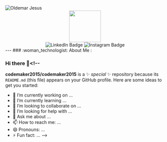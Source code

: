<img src="https://lh3.googleusercontent.com/pw/AIL4fc-whelJ3duDZyBraGIgG_1GfuoPRMjJxjl6QKWCUeuEDTJxvyL0i8wDEUD6MYMShkWBxZIjiAPhsMseVIxk4PIu4vKHzPe_E-X7B4YHSQZJwOiRHabHpqOHbP-K24qy_rI8BMBjquFqgU8R7aO1oLQuCg=w100-h133-s-no" alt="Oldemar Jesus" />

<div id="header" align="center">
  <img src="https://media.giphy.com/media/M9gbBd9nbDrOTu1Mqx/giphy.gif" width="100"/>
</div>
<div id="badges" align="center">
  <img src="https://img.shields.io/badge/LinkedIn-blue?style=for-the-badge&logo=linkedin&logoColor=white" alt="LinkedIn Badge"/>
  <img src="https://img.shields.io/badge/Instagram-red?style=for-the-badge&logo=instagram&logoColor=white" alt="Instagram Badge" />
</div>
<div id="badges" align="center">
  <img src="https://komarev.com/ghpvc/?username=OldemarJesus&style=flat-square&color=blue" alt=""/>
</div>
---
### :woman_technologist: About Me :


### Hi there 👋<!--
**codemaker2015/codemaker2015** is a ✨ _special_ ✨ repository because its `README.md` (this file) appears on your GitHub profile.
Here are some ideas to get you started:
- 🔭 I’m currently working on ...
- 🌱 I’m currently learning ...
- 👯 I’m looking to collaborate on ...
- 🤔 I’m looking for help with ...
- 💬 Ask me about ...
- 📫 How to reach me: ...
- 😄 Pronouns: ...
- ⚡ Fun fact: ...
-->

